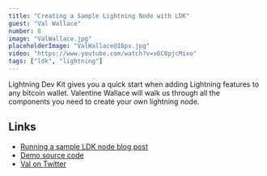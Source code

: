 ```yaml
---
title: "Creating a Sample Lightning Node with LDK"
guest: "Val Wallace"
number: 8
image: "ValWallace.jpg"
placeholderImage: "ValWallace@16px.jpg"
video: "https://www.youtube.com/watch?v=x6C8pjcMixo"
tags: ["ldk", "lightning"]
---
```


Lightning Dev Kit gives you a quick start when adding Lightning features to any bitcoin wallet. Valentine Wallace will walk us through all the components you need to create your own lightning node.

## Links

- [Running a sample LDK node blog post](https://lightningdevkit.org/running-a-sample-ldk-node/)
- [Demo source code](https://github.com/lightningdevkit/ldk-sample)
- [Val on Twitter](https://twitter.com/vallywal)